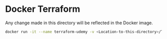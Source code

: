# Docker Terraform

Any change made in this directory will be reflected in the Docker image.

```bash
docker run -it --name terraform-udemy -v <Location-to-this-directory>/Terraform/Docker/:/mnt/terraform-udemy --entrypoint /bin/sh hashicorp/terraform
```
